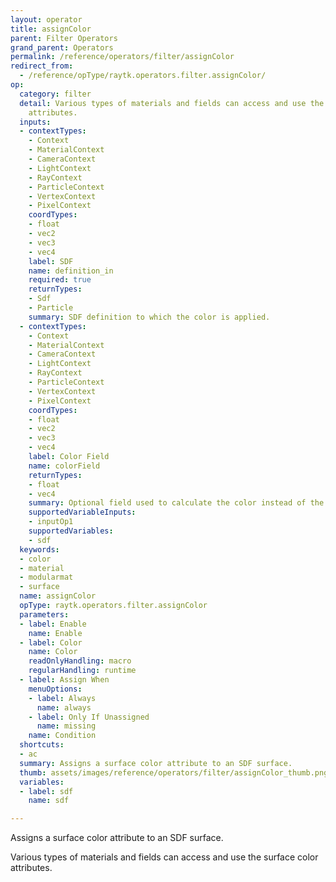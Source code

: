 ```yaml
---
layout: operator
title: assignColor
parent: Filter Operators
grand_parent: Operators
permalink: /reference/operators/filter/assignColor
redirect_from:
  - /reference/opType/raytk.operators.filter.assignColor/
op:
  category: filter
  detail: Various types of materials and fields can access and use the surface color
    attributes.
  inputs:
  - contextTypes:
    - Context
    - MaterialContext
    - CameraContext
    - LightContext
    - RayContext
    - ParticleContext
    - VertexContext
    - PixelContext
    coordTypes:
    - float
    - vec2
    - vec3
    - vec4
    label: SDF
    name: definition_in
    required: true
    returnTypes:
    - Sdf
    - Particle
    summary: SDF definition to which the color is applied.
  - contextTypes:
    - Context
    - MaterialContext
    - CameraContext
    - LightContext
    - RayContext
    - ParticleContext
    - VertexContext
    - PixelContext
    coordTypes:
    - float
    - vec2
    - vec3
    - vec4
    label: Color Field
    name: colorField
    returnTypes:
    - float
    - vec4
    summary: Optional field used to calculate the color instead of the `Color` parameter.
    supportedVariableInputs:
    - inputOp1
    supportedVariables:
    - sdf
  keywords:
  - color
  - material
  - modularmat
  - surface
  name: assignColor
  opType: raytk.operators.filter.assignColor
  parameters:
  - label: Enable
    name: Enable
  - label: Color
    name: Color
    readOnlyHandling: macro
    regularHandling: runtime
  - label: Assign When
    menuOptions:
    - label: Always
      name: always
    - label: Only If Unassigned
      name: missing
    name: Condition
  shortcuts:
  - ac
  summary: Assigns a surface color attribute to an SDF surface.
  thumb: assets/images/reference/operators/filter/assignColor_thumb.png
  variables:
  - label: sdf
    name: sdf

---
```



Assigns a surface color attribute to an SDF surface.

Various types of materials and fields can access and use the surface color attributes.